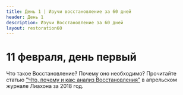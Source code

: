 ```yaml
---
title: Дeнь 1 | Изучи восстановление за 60 дней
header: День 1
description: Изучи Восстановление за 60 дней
layout: restoration60
---
```


# 11 февраля, день первый

Что такое Восстановление? Почему оно необходимо? Прочитайте статью ["Что, почему и как: анализ Восстановления"](https://www.churchofjesuschrist.org/study/liahona/2018/04/youth/what-why-and-how-a-breakdown-of-the-restoration?lang=rus) в апрельском журнале Лиахона за 2018 год.
